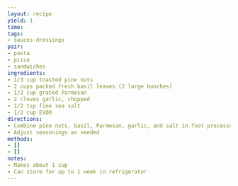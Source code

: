 ```yaml
---
layout: recipe
yield: 1
time: 
tags:
- sauces-dressings
pair:
- pasta
- pizza
- sandwiches
ingredients:
- 1/3 cup toasted pine nuts
- 2 cups packed fresh basil leaves (2 large bunches)
- 1/2 cup grated Parmesan
- 2 cloves garlic, chopped
- 1/2 tsp fine sea salt
- 1/2 cup EVOO
directions:
- Combine pine nuts, basil, Parmesan, garlic, and salt in foot processor. Slowly add olive oil and blend until a good texture
- Adjust seasonings as needed
methods:
- []
- []
notes:
- Makes about 1 cup
- Can store for up to 1 week in refrigerator
---
```

